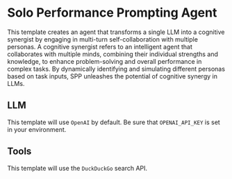 # Solo Performance Prompting Agent

This template creates an agent that transforms a single LLM into a cognitive synergist  by engaging in multi-turn self-collaboration with multiple personas.
A cognitive synergist refers to an intelligent agent that collaborates with multiple minds, combining their individual strengths and knowledge, to enhance problem-solving and overall performance in complex tasks. By dynamically identifying and simulating different personas based on task inputs, SPP unleashes the potential of cognitive synergy in LLMs. 

## LLM

This template will use `OpenAI` by default. 
Be sure that `OPENAI_API_KEY` is set in your environment.

##  Tools

This template will use the `DuckDuckGo` search API. 